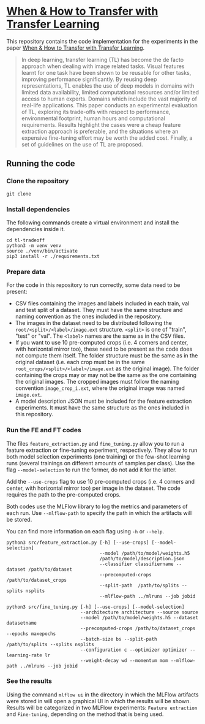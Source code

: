 # [When \& How to Transfer with Transfer Learning]()

This repository contains the code implementation for the experiments in the paper [When \& How to Transfer with Transfer Learning]().

> In deep learning, transfer learning (TL) has become the de facto approach when dealing with image related tasks. Visual features learnt for one task have been shown to be reusable for other tasks, improving performance significantly. By reusing deep representations, TL enables the use of deep models in domains with limited data availability, limited computational resources and/or limited access to human experts. Domains which include the vast majority of real-life applications. This paper conducts an experimental evaluation of TL, exploring its trade-offs with respect to performance, environmental footprint, human hours and computational requirements. Results highlight the cases were a cheap feature extraction approach is preferable, and the situations where an expensive fine-tuning effort may be worth the added cost. Finally, a set of guidelines on the use of TL are proposed.

## Running the code

### Clone the repository

```
git clone 
```

### Install dependencies

The following commands create a virtual environment and install the dependencies inside it.

```
cd tl-tradeoff
python3 -m venv venv
source ./venv/bin/activate
pip3 install -r ./requirements.txt
```

### Prepare data

For the code in this repository to run correctly, some data need to be present:
- CSV files containing the images and labels included in each train, val and test split of a dataset.
  They must have the same structure and naming convention as the ones included in the repository.
- The images in the dataset need to be distributed following the `root/<split>/<label>/image.ext` structure.
  `<split>` is one of "train", "test" or "val". The `<label>` names are the same as in the CSV files.
- If you want to use 10 pre-computed crops (i.e. 4 corners and center, with horizontal mirror too), these need to be present
  as the code does not compute them itself. The folder structure must be the same as in the original dataset
  (i.e. each crop must be in the same  `root_crops/<split>/<label>/image.ext` as the original image). The folder containing
  the crops may or may not be the same as the one containing the original images. The cropped images must follow the
  naming convention `image_crop_i.ext`, where the original image was named `image.ext`.
- A model description JSON must be included for the feature extraction experiments.
  It must have the same structure as the ones included in this repository.
  

### Run the FE and FT codes

The files `feature_extraction.py` and `fine_tuning.py` allow you to run a feature extraction or fine-tuning experiment, respectively.
They allow to run both model selection experiments (one training) or the few-shot learning runs (several trainings on different amounts of samples per class).
Use the flag `--model-selection` to run the former, do not add it for the latter.

Add the `--use-crops` flag to use 10 pre-computed crops (i.e. 4 corners and center, with horizontal mirror too) per image in the dataset.
The code requires the path to the pre-computed crops.

Both codes use the MLFlow library to log the metrics and parameters of each run.
Use `--mlflow-path` to specify the path in which the artifacts will be stored.

You can find more information on each flag using `-h` or `--help`. 

```
python3 src/feature_extraction.py [-h] [--use-crops] [--model-selection]
                                  --model /path/to/model/weights.h5
                                  /path/to/model/description.json
                                  --classifier classifiername --dataset /path/to/dataset
                                  --precomputed-crops /path/to/dataset_crops 
                                  --split-path  /path/to/splits --splits nsplits
                                  --mlflow-path ../mlruns --job jobid
```

```
python3 src/fine_tuning.py [-h] [--use-crops] [--model-selection]
                           --architecture architecture --source source
                           --model /path/to/model/weights.h5 --dataset datasetname
                           --precomputed-crops /path/to/dataset_crops --epochs maxepochs
                           --batch-size bs --split-path  /path/to/splits --splits nsplits
                           --configuration c --optimizer optimizer --learning-rate lr
                           --weight-decay wd --momentum mom --mlflow-path ../mlruns --job jobid
```

### See the results

Using the command `mlflow ui` in the directory in which the MLFlow artifacts were stored in will open a graphical UI
in which the results will be shown.
Results will be categorized in two MLFlow experiments: `Feature extraction` and `Fine-tuning`, depending on the method that is being used.